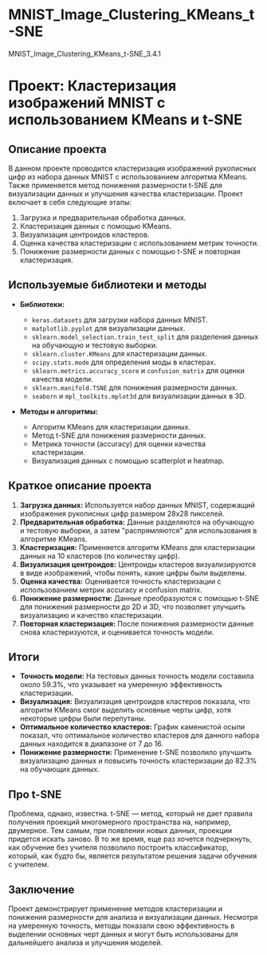 # MNIST_Image_Clustering_KMeans_t-SNE
MNIST_Image_Clustering_KMeans_t-SNE_3.4.1

# Проект: Кластеризация изображений MNIST с использованием KMeans и t-SNE

## Описание проекта
В данном проекте проводится кластеризация изображений рукописных цифр из набора данных MNIST с использованием алгоритма KMeans. Также применяется метод понижения размерности t-SNE для визуализации данных и улучшения качества кластеризации. Проект включает в себя следующие этапы:
1. Загрузка и предварительная обработка данных.
2. Кластеризация данных с помощью KMeans.
3. Визуализация центроидов кластеров.
4. Оценка качества кластеризации с использованием метрик точности.
5. Понижение размерности данных с помощью t-SNE и повторная кластеризация.

## Используемые библиотеки и методы
- **Библиотеки:**
  - `keras.datasets` для загрузки набора данных MNIST.
  - `matplotlib.pyplot` для визуализации данных.
  - `sklearn.model_selection.train_test_split` для разделения данных на обучающую и тестовую выборки.
  - `sklearn.cluster.KMeans` для кластеризации данных.
  - `scipy.stats.mode` для определения моды в кластерах.
  - `sklearn.metrics.accuracy_score` и `confusion_matrix` для оценки качества модели.
  - `sklearn.manifold.TSNE` для понижения размерности данных.
  - `seaborn` и `mpl_toolkits.mplot3d` для визуализации данных в 3D.

- **Методы и алгоритмы:**
  - Алгоритм KMeans для кластеризации данных.
  - Метод t-SNE для понижения размерности данных.
  - Метрика точности (accuracy) для оценки качества кластеризации.
  - Визуализация данных с помощью scatterplot и heatmap.

## Краткое описание проекта
1. **Загрузка данных:** Используется набор данных MNIST, содержащий изображения рукописных цифр размером 28x28 пикселей.
2. **Предварительная обработка:** Данные разделяются на обучающую и тестовую выборки, а затем "распрямляются" для использования в алгоритме KMeans.
3. **Кластеризация:** Применяется алгоритм KMeans для кластеризации данных на 10 кластеров (по количеству цифр).
4. **Визуализация центроидов:** Центроиды кластеров визуализируются в виде изображений, чтобы понять, какие цифры были выделены.
5. **Оценка качества:** Оценивается точность кластеризации с использованием метрик accuracy и confusion matrix.
6. **Понижение размерности:** Данные преобразуются с помощью t-SNE для понижения размерности до 2D и 3D, что позволяет улучшить визуализацию и качество кластеризации.
7. **Повторная кластеризация:** После понижения размерности данные снова кластеризуются, и оценивается точность модели.

## Итоги
- **Точность модели:** На тестовых данных точность модели составила около 59.3%, что указывает на умеренную эффективность кластеризации.
- **Визуализация:** Визуализация центроидов кластеров показала, что алгоритм KMeans смог выделить основные черты цифр, хотя некоторые цифры были перепутаны.
- **Оптимальное количество кластеров:** График каменистой осыпи показал, что оптимальное количество кластеров для данного набора данных находится в диапазоне от 7 до 16.
- **Понижение размерности:** Применение t-SNE позволило улучшить визуализацию данных и повысить точность кластеризации до 82.3% на обучающих данных.

## Про t-SNE
Проблема, однако, известна. t-SNE — метод, который не дает правила получения проекций многомерного пространства на, например, двумерное. Тем самым, при появлении новых данных, проекции придется искать заново.
В то же время, еще раз хочется подчеркнуть, как обучение без учителя позволило построить классификатор, который, как будто бы, является результатом решения задачи обучения с учителем.

## Заключение
Проект демонстрирует применение методов кластеризации и понижения размерности для анализа и визуализации данных. Несмотря на умеренную точность, методы показали свою эффективность в выделении основных черт данных и могут быть использованы для дальнейшего анализа и улучшения моделей.
